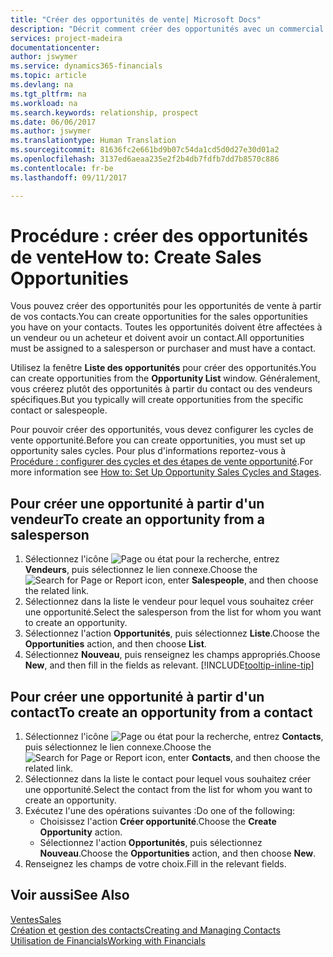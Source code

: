 ```yaml
---
title: "Créer des opportunités de vente| Microsoft Docs"
description: "Décrit comment créer des opportunités avec un commercial ou un contact dans Financials."
services: project-madeira
documentationcenter: 
author: jswymer
ms.service: dynamics365-financials
ms.topic: article
ms.devlang: na
ms.tgt_pltfrm: na
ms.workload: na
ms.search.keywords: relationship, prospect
ms.date: 06/06/2017
ms.author: jswymer
ms.translationtype: Human Translation
ms.sourcegitcommit: 81636fc2e661bd9b07c54da1cd5d0d27e30d01a2
ms.openlocfilehash: 3137ed6aeaa235e2f2b4db7fdfb7dd7b8570c886
ms.contentlocale: fr-be
ms.lasthandoff: 09/11/2017

---
```

# <a name="how-to-create-sales-opportunities"></a><span data-ttu-id="9b0f8-103">Procédure : créer des opportunités de vente</span><span class="sxs-lookup"><span data-stu-id="9b0f8-103">How to: Create Sales Opportunities</span></span>
<span data-ttu-id="9b0f8-104">Vous pouvez créer des opportunités pour les opportunités de vente à partir de vos contacts.</span><span class="sxs-lookup"><span data-stu-id="9b0f8-104">You can create opportunities for the sales opportunities you have on your contacts.</span></span> <span data-ttu-id="9b0f8-105">Toutes les opportunités doivent être affectées à un vendeur ou un acheteur et doivent avoir un contact.</span><span class="sxs-lookup"><span data-stu-id="9b0f8-105">All opportunities must be assigned to a salesperson or purchaser and must have a contact.</span></span>

<span data-ttu-id="9b0f8-106">Utilisez la fenêtre **Liste des opportunités** pour créer des opportunités.</span><span class="sxs-lookup"><span data-stu-id="9b0f8-106">You can create opportunities from the **Opportunity List** window.</span></span> <span data-ttu-id="9b0f8-107">Généralement, vous créerez plutôt des opportunités à partir du contact ou des vendeurs spécifiques.</span><span class="sxs-lookup"><span data-stu-id="9b0f8-107">But you typically will create opportunities from the specific contact or salespeople.</span></span>

<span data-ttu-id="9b0f8-108">Pour pouvoir créer des opportunités, vous devez configurer les cycles de vente opportunité.</span><span class="sxs-lookup"><span data-stu-id="9b0f8-108">Before you can create opportunities, you must set up opportunity sales cycles.</span></span> <span data-ttu-id="9b0f8-109">Pour plus d'informations reportez-vous à [Procédure : configurer des cycles et des étapes de vente opportunité](marketing-how-setup-opportunity-sales-cycles-stages.md).</span><span class="sxs-lookup"><span data-stu-id="9b0f8-109">For more information see [How to: Set Up Opportunity Sales Cycles and Stages](marketing-how-setup-opportunity-sales-cycles-stages.md).</span></span>

## <a name="to-create-an-opportunity-from-a-salesperson"></a><span data-ttu-id="9b0f8-110">Pour créer une opportunité à partir d'un vendeur</span><span class="sxs-lookup"><span data-stu-id="9b0f8-110">To create an opportunity from a salesperson</span></span>
1. <span data-ttu-id="9b0f8-111">Sélectionnez l'icône ![Page ou état pour la recherche](media/ui-search/search_small.png "icône Page ou état pour la recherche"), entrez **Vendeurs**, puis sélectionnez le lien connexe.</span><span class="sxs-lookup"><span data-stu-id="9b0f8-111">Choose the ![Search for Page or Report](media/ui-search/search_small.png "Search for Page or Report icon") icon, enter **Salespeople**, and then choose the related link.</span></span>
2. <span data-ttu-id="9b0f8-112">Sélectionnez dans la liste le vendeur pour lequel vous souhaitez créer une opportunité.</span><span class="sxs-lookup"><span data-stu-id="9b0f8-112">Select the salesperson from the list for whom you want to create an opportunity.</span></span>
3. <span data-ttu-id="9b0f8-113">Sélectionnez l'action **Opportunités**, puis sélectionnez **Liste**.</span><span class="sxs-lookup"><span data-stu-id="9b0f8-113">Choose the **Opportunities** action, and then choose **List**.</span></span>
4. <span data-ttu-id="9b0f8-114">Sélectionnez **Nouveau**, puis renseignez les champs appropriés.</span><span class="sxs-lookup"><span data-stu-id="9b0f8-114">Choose **New**, and then fill in the fields as relevant.</span></span> [!INCLUDE[tooltip-inline-tip](includes/tooltip-inline-tip_md.md)]  



## <a name="to-create-an-opportunity-from-a-contact"></a><span data-ttu-id="9b0f8-115">Pour créer une opportunité à partir d'un contact</span><span class="sxs-lookup"><span data-stu-id="9b0f8-115">To create an opportunity from a contact</span></span>
1. <span data-ttu-id="9b0f8-116">Sélectionnez l'icône ![Page ou état pour la recherche](media/ui-search/search_small.png "icône Page ou état pour la recherche"), entrez **Contacts**, puis sélectionnez le lien connexe.</span><span class="sxs-lookup"><span data-stu-id="9b0f8-116">Choose the ![Search for Page or Report](media/ui-search/search_small.png "Search for Page or Report icon") icon, enter **Contacts**, and then choose the related link.</span></span>
2. <span data-ttu-id="9b0f8-117">Sélectionnez dans la liste le contact pour lequel vous souhaitez créer une opportunité.</span><span class="sxs-lookup"><span data-stu-id="9b0f8-117">Select the contact from the list for whom you want to create an opportunity.</span></span>
3. <span data-ttu-id="9b0f8-118">Exécutez l'une des opérations suivantes :</span><span class="sxs-lookup"><span data-stu-id="9b0f8-118">Do one of the following:</span></span>
   * <span data-ttu-id="9b0f8-119">Choisissez l'action **Créer opportunité**.</span><span class="sxs-lookup"><span data-stu-id="9b0f8-119">Choose the **Create Opportunity** action.</span></span>
   * <span data-ttu-id="9b0f8-120">Sélectionnez l'action **Opportunités**, puis sélectionnez **Nouveau**.</span><span class="sxs-lookup"><span data-stu-id="9b0f8-120">Choose the  **Opportunities** action, and then choose **New**.</span></span>
4. <span data-ttu-id="9b0f8-121">Renseignez les champs de votre choix.</span><span class="sxs-lookup"><span data-stu-id="9b0f8-121">Fill in the relevant fields.</span></span>

## <a name="see-also"></a><span data-ttu-id="9b0f8-122">Voir aussi</span><span class="sxs-lookup"><span data-stu-id="9b0f8-122">See Also</span></span>
[<span data-ttu-id="9b0f8-123">Ventes</span><span class="sxs-lookup"><span data-stu-id="9b0f8-123">Sales</span></span>](sales-manage-sales.md)  
[<span data-ttu-id="9b0f8-124">Création et gestion des contacts</span><span class="sxs-lookup"><span data-stu-id="9b0f8-124">Creating and Managing Contacts</span></span>](marketing-contacts.md)  
[<span data-ttu-id="9b0f8-125">Utilisation de Financials</span><span class="sxs-lookup"><span data-stu-id="9b0f8-125">Working with Financials</span></span>](ui-work-product.md)

